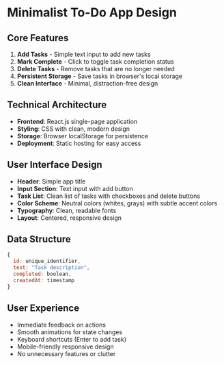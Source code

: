 # Minimalist To-Do App Design

## Core Features
1. **Add Tasks** - Simple text input to add new tasks
2. **Mark Complete** - Click to toggle task completion status
3. **Delete Tasks** - Remove tasks that are no longer needed
4. **Persistent Storage** - Save tasks in browser's local storage
5. **Clean Interface** - Minimal, distraction-free design

## Technical Architecture
- **Frontend**: React.js single-page application
- **Styling**: CSS with clean, modern design
- **Storage**: Browser localStorage for persistence
- **Deployment**: Static hosting for easy access

## User Interface Design
- **Header**: Simple app title
- **Input Section**: Text input with add button
- **Task List**: Clean list of tasks with checkboxes and delete buttons
- **Color Scheme**: Neutral colors (whites, grays) with subtle accent colors
- **Typography**: Clean, readable fonts
- **Layout**: Centered, responsive design

## Data Structure
```javascript
{
  id: unique_identifier,
  text: "Task description",
  completed: boolean,
  createdAt: timestamp
}
```

## User Experience
- Immediate feedback on actions
- Smooth animations for state changes
- Keyboard shortcuts (Enter to add task)
- Mobile-friendly responsive design
- No unnecessary features or clutter

